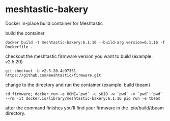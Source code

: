 # meshtastic-bakery
Docker in-place build container for Meshtastic

build the container

`docker build -t meshtastic-bakery:6.1.16 --build-arg version=6.1.16 -f Dockerfile .`
  
checkout the meshtastic firmware version you want to build (example: v2.5.20)

`git checkout -b v2.5.20.4c97351 https://github.com/meshtastic/firmware.git`
  
change to the directory and run the container (example: build tbeam)

``cd firmware; docker run -e HOME=`pwd` -u $UID -w `pwd` -v `pwd`:`pwd` --rm -it docker.io/library/meshtastic-bakery:6.1.16 pio run -e tbeam``
  
after the command finishes you'll find your firmware in the .pio/build/tbeam directory.
